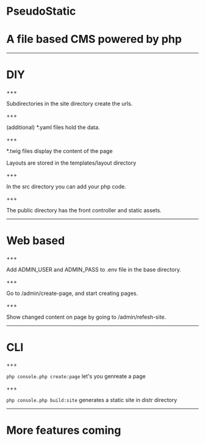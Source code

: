 # PseudoStatic

# A file based CMS powered by php

---

# DIY

+++

Subdirectories in the site directory create the urls.

+++

(additional) *.yaml files hold the data.  

+++

*.twig files display the content of the page

Layouts are stored in the templates/layout directory <!-- .element: class="fragment" -->

+++

In the src directory you can add your php code.

+++ 

The public directory has the front controller and static assets.

---

# Web based

+++

Add ADMIN_USER and ADMIN_PASS to .env file in the base directory.

+++

Go to /admin/create-page, and start creating pages.

+++

Show changed content on page by going to /admin/refesh-site.

---

# CLI

+++

`php console.php create:page` let's you genreate a page

+++

`php console.php build:site` generates a static site in distr directory
 
---
 
 # More features coming
